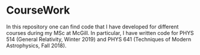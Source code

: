 # CourseWork

In this repository one can find code that I have developed for different courses during my MSc at McGill. In particular, I have written code for PHYS 514 (General Relativity, Winter 2019) and PHYS 641 (Techniques of Modern Astrophysics, Fall 2018). 
